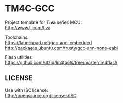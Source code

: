 # TM4C-GCC

Project template for **Tiva** series MCU:  
<http://www.ti.com/tiva>

Toolchains:  
<https://launchpad.net/gcc-arm-embedded>  
<http://packages.ubuntu.com/trusty/gcc-arm-none-eabi>

Flash utilities:  
<https://github.com/utzig/lm4tools/tree/master/lm4flash>

## LICENSE
Use with ISC license:  
<http://opensource.org/licenses/ISC>
